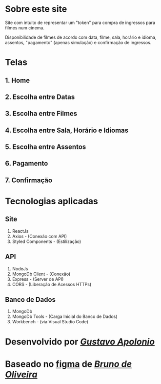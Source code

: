 # Sobre este site

Site com intuito de representar um "token" para compra de ingressos para filmes num cinema.

Disponibilidade de filmes de acordo com data, filme, sala, horário e idioma, assentos, "pagamento" (apenas simulação) e confirmação de ingressos.

# Telas

## 1. Home

## 2. Escolha entre Datas

## 3. Escolha entre Filmes

## 4. Escolha entre Sala, Horário e Idiomas

## 5. Escolha entre Assentos

## 6. Pagamento

## 7. Confirmação

# Tecnologias aplicadas

## Site

1. ReactJs
2. Axios - (Conexão com API)
3. Styled Components - (Estilização)

## API 

1. NodeJs
2. MongoDb Client - (Conexão)
3. Express - (Server de API)
4. CORS - (Liberação de Acessos HTTPs)

## Banco de Dados

1. MongoDb
2. MongoDb Tools - (Carga Inicial do Banco de Dados)
3. Workbench - (via Visual Studio Code)

# Desenvolvido por [_Gustavo Apolonio_ ](https://github.com/Gustavo-Apolonio)

# Baseado no [figma](https://www.figma.com/file/JPXDwLqVgkkqVRGJGZA2rf/Imers%C3%A3o-MERN-Jul21?node-id=60%3A411) de [_Bruno de Oliveira_](https://github.com/BrunoOliveiraSP)
